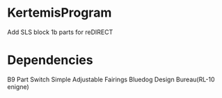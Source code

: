 # KertemisProgram
Add SLS block 1b parts for reDIRECT
# Dependencies
B9 Part Switch
Simple Adjustable Fairings
Bluedog Design Bureau(RL-10 enigne)
